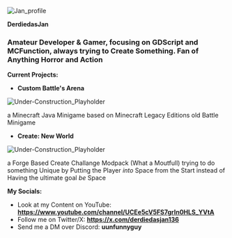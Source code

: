 
![Jan_profile](https://github.com/derdiedasjan/jan.github.io/assets/108225253/bb68515a-4403-491d-9055-89adb96ea819)

**DerdiedasJan**

<h3 align="left">Amateur Developer & Gamer, focusing on GDScript and MCFunction, always trying to Create Something.
Fan of Anything Horror and Action</h3>

**Current Projects:**
- **Custom Battle's Arena**

![Under-Construction_Playholder](https://github.com/derdiedasjan/jan.github.io/assets/108225253/104ef7f8-a0f2-449b-87ca-b654f6708c06)

a Minecraft Java Minigame based on Minecraft Legacy Editions old Battle Minigame

- **Create: New World**

![Under-Construction_Playholder](https://github.com/derdiedasjan/jan.github.io/assets/108225253/edd016bd-c49f-4c49-8c7d-47cec762cca5)

a Forge Based Create Challange Modpack (What a Moutfull) trying to do something Unique by Putting the Player *into* Space from the Start instead of Having the ultimate goal *be* Space

**My Socials:**
- Look at my Content on YouTube: **https://www.youtube.com/channel/UCEe5cV5FS7grIn0HLS_YVtA**
- Follow me on Twitter/X: **https://x.com/derdiedasjan136**
- Send me a DM over Discord: **uunfunnyguy**
